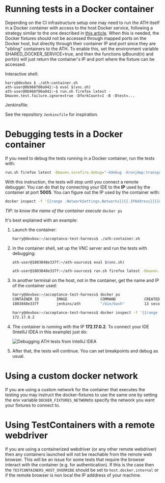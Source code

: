 # Running tests in a Docker container

Depending on the CI infrastructure setup one may need to run the ATH itself in a Docker container with access to the host Docker service,
following a strategy similar to the one described in [this article](http://jpetazzo.github.io/2015/09/03/do-not-use-docker-in-docker-for-ci/).
When this is needed, the Docker fixtures should not be accessed through mapped ports on the Docker host,
but directly through their container IP and port since they are "sibling" containers to the ATH.
To enable this, set the environment variable SHARED_DOCKER_SERVICE=true, and then the functions ipBound(n) and port(n) will just return the container's IP and port where the fixture can be accessed.

Interactive shell:
```
harry@devbox $ ./ath-container.sh
ath-user@0b968f00a942:~$ eval $(vnc.sh)
ath-user@0b968f00a942:~$ run.sh firefox latest -Dmaven.test.failure.ignore=true -DforkCount=1 -B -Dtest=...
```

Jenkinsfile:

See the repository `Jenkinsfile` for inspiration.

# Debugging tests in a Docker container
If you need to debug the tests running in a Docker container, run the tests with:

```bash
run.sh firefox latest -Dmaven.surefire.debug="-Xdebug -Xrunjdwp:transport=dt_socket,server=y,suspend=y,address=*:5005 -Xnoagent -Djava.compiler=NONE" -Dtest=...
```

With this instruction, the tests will stop until you connect a remote debugger.
You can do that by connecting your IDE to the **IP** used by the container at port **5005**.
You can figure out the IP used by the container with:

```bash
docker inspect -f '{{range .NetworkSettings.Networks}}{{.IPAddress}}{{end}}' NAME_OF_THE_CONTAINER_RUNNING
```

*TIP: to know the name of the container execute* `docker ps`

It's best explained with an example:

1. Launch the container:
   ```bash
   harry@devbox:~/acceptance-test-harness$ ./ath-container.sh
   ```

1. In the container shell, set up the VNC server and run the tests with debugging:

   ```bash
   ath-user@1803848e337f:~/ath-sources$ eval $(vnc.sh)
   ```

   ```bash
   ath-user@1803848e337f:~/ath-sources$ run.sh firefox latest -Dmaven.surefire.debug="-Xdebug -Xrunjdwp:transport=dt_socket,server=y,suspend=y,address=*:5005 -Xnoagent -Djava.compiler=NONE" -DrunSmokeTests
   ```
1. In another terminal on the host, not in the container, get the name and IP of the container used:

   ```bash
   harry@devbox:~/acceptance-test-harness$ docker ps
   CONTAINER ID        IMAGE               COMMAND             CREATED             STATUS              PORTS                     NAMES
   1803848e337f        jenkins/ath         "/bin/bash"         13 seconds ago      Up 13 seconds       0.0.0.0:32818->5942/tcp   musing_euler
   ```
   ```bash
   harry@devbox:~/acceptance-test-harness$ docker inspect -f '{{range .NetworkSettings.Networks}}{{.IPAddress}}{{end}}' musing_euler
   172.17.0.2
   ```

1. The container is running with the IP **172.17.0.2**. To connect your IDE (IntelliJ IDEA in this example) just do:

   ![Debugging ATH tests from IntelliJ IDEA](img/debuging-ath-containerized-from-idea.png)

1. After that, the tests will continue. You can set breakpoints and debug as usual.

# Using a custom docker network

If you are using a custom network for the container that executes the testing you may instruct the docker-fixtures to use the same one by setting the env variable `DOCKER_FIXTURES_NETWORK`to specify the network you want your fixtures to connect to. 

# Using TestContainers with a remote webdriver

If you are using a containerized webdriver (or any other remote webdriver) then any containers launched will not be reachable from the remote web browser.
This will be an issue for some tests that require the browser interact with the container (e.g. for authentication).
If this is the case then the `TESTCONTAINERS_HOST_OVERRIDE` should be set to `host.docker.internal` or if the remote browser is non local the IP adddress of your machine.

